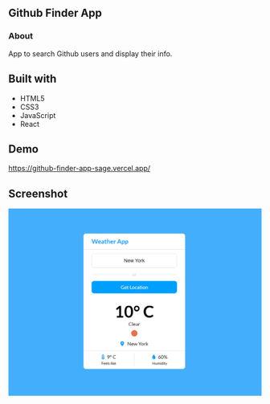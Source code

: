 ## Github Finder App

### About

App to search Github users and display their info.

## Built with

- HTML5
- CSS3
- JavaScript
- React

## Demo

https://github-finder-app-sage.vercel.app/

## Screenshot

![alt text](https://github.com/nicoc12024/react-weather-api/blob/main/public/demo1.png)

